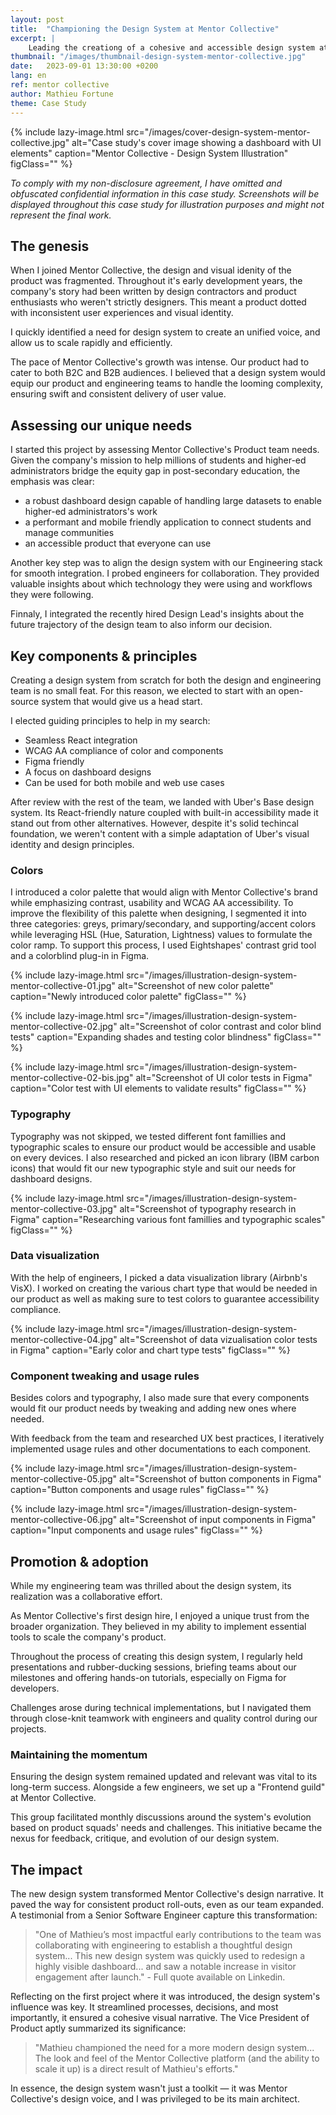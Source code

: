 ```yaml
---
layout: post
title:  "Championing the Design System at Mentor Collective"
excerpt: |
    Leading the creationg of a cohesive and accessible design system at Mentor Collective, streamlining B2C & B2B product deliveries with visual and functional consistency.
thumbnail: "/images/thumbnail-design-system-mentor-collective.jpg"
date:   2023-09-01 13:30:00 +0200
lang: en
ref: mentor collective
author: Mathieu Fortune
theme: Case Study
---
```


{% include lazy-image.html src="/images/cover-design-system-mentor-collective.jpg" alt="Case study's cover image showing a dashboard with UI elements" caption="Mentor Collective - Design System Illustration" figClass="" %}

*To comply with my non-disclosure agreement, I have omitted and obfuscated confidential information in this case study. Screenshots will be displayed throughout this case study for illustration purposes and might not represent the final work.*

## The genesis

When I joined Mentor Collective, the design and visual idenity of the product was fragmented. Throughout it's early development years, the company's story had been written by design contractors and product enthusiasts who weren't strictly designers. This meant a product dotted with inconsistent user experiences and visual identity. 

I quickly identified a need for design system to create an unified voice, and allow us to scale rapidly and efficiently.

The pace of Mentor Collective's growth was intense. Our product had to cater to both B2C and B2B audiences.
I believed that a design system would equip our product and engineering teams to handle the looming complexity, ensuring swift and consistent delivery of user value.

## Assessing our unique needs
I started this project by assessing Mentor Collective's Product team needs. Given the company's mission to help millions of students and higher-ed administrators bridge the equity gap in post-secondary education, the emphasis was clear: 
- a robust dashboard design capable of handling large datasets to enable higher-ed administrators's work
- a performant and mobile friendly application to connect students and manage communities
- an accessible product that everyone can use 

Another key step was to align the design system with our Engineering stack for smooth integration.
I probed engineers for collaboration. They provided valuable insights about which technology they were using and workflows they were following.

Finnaly, I integrated the recently hired Design Lead's insights about the future trajectory of the design team to also inform our decision.

## Key components & principles
Creating a design system from scratch for both the design and engineering team is no small feat. For this reason, we elected to start with an open-source system that would give us a head start.

I elected guiding principles to help in my search:
- Seamless React integration
- WCAG AA compliance of color and components
- Figma friendly 
- A focus on dashboard designs
- Can be used for both mobile and web use cases

After review with the rest of the team, we landed with Uber's Base design system. Its React-friendly nature coupled with built-in accessibility made it stand out from other alternatives. 
However, despite it's solid techincal foundation, we weren't content with a simple adaptation of Uber's visual identity and design principles. 

### Colors
I introduced a color palette that would align with Mentor Collective's brand while emphasizing contrast, usability and WCAG AA accessibility.
To improve the flexibility of this palette when designing, I segmented it into three categories: greys, primary/secondary, and supporting/accent colors while leveraging HSL (Hue, Saturation, Lightness) values to formulate the color ramp. To support this process, I used Eightshapes' contrast grid tool and a colorblind plug-in in Figma.

{% include lazy-image.html src="/images/illustration-design-system-mentor-collective-01.jpg" alt="Screenshot of new color palette" caption="Newly introduced color palette" figClass="" %}

{% include lazy-image.html src="/images/illustration-design-system-mentor-collective-02.jpg" alt="Screenshot of color contrast and color blind tests" caption="Expanding shades and testing color blindness" figClass="" %}

{% include lazy-image.html src="/images/illustration-design-system-mentor-collective-02-bis.jpg" alt="Screenshot of UI color tests in Figma" caption="Color test with UI elements to validate results" figClass="" %}


### Typography
Typography was not skipped, we tested different font famillies and typographic scales to ensure our product would be accessible and usable on every devices. I also researched and picked an icon library (IBM carbon icons) that would fit our new typographic style and suit our needs for dashboard designs.

{% include lazy-image.html src="/images/illustration-design-system-mentor-collective-03.jpg" alt="Screenshot of typography research in Figma" caption="Researching various font famillies and typographic scales" figClass="" %}

### Data visualization
With the help of engineers, I picked a data visualization library (Airbnb's VisX). I worked on creating the various chart type that would be needed in our product as well as making sure to test colors to guarantee accessibility compliance.

{% include lazy-image.html src="/images/illustration-design-system-mentor-collective-04.jpg" alt="Screenshot of data vizualisation color tests in Figma" caption="Early color and chart type tests" figClass="" %}

### Component tweaking and usage rules

Besides colors and typography, I also made sure that every components would fit our product needs by tweaking and adding new ones where needed.

With feedback from the team and researched UX best practices, I iteratively implemented usage rules and other documentations to each component.

{% include lazy-image.html src="/images/illustration-design-system-mentor-collective-05.jpg" alt="Screenshot of button components in Figma" caption="Button components and usage rules" figClass="" %}

{% include lazy-image.html src="/images/illustration-design-system-mentor-collective-06.jpg" alt="Screenshot of input components in Figma" caption="Input components and usage rules" figClass="" %}

## Promotion & adoption
While my engineering team was thrilled about the design system, its realization was a collaborative effort. 

As Mentor Collective's first design hire, I enjoyed a unique trust from the broader organization. They believed in my ability to implement essential tools to scale the company's product. 

Throughout the process of creating this design system, I regularly held presentations and rubber-ducking sessions, briefing teams about our milestones and offering hands-on tutorials, especially on Figma for developers. 

Challenges arose during technical implementations, but I navigated them through close-knit teamwork with engineers and quality control during our projects.

### Maintaining the momentum
Ensuring the design system remained updated and relevant was vital to its long-term success. Alongside a few engineers, we set up a "Frontend guild" at Mentor Collective. 

This group facilitated monthly discussions around the system's evolution based on product squads' needs and challenges. This initiative became the nexus for feedback, critique, and evolution of our design system.

## The impact
The new design system transformed Mentor Collective's design narrative. It paved the way for consistent product roll-outs, even as our team expanded. A testimonial from a Senior Software Engineer capture this transformation:

> "One of Mathieu’s most impactful early contributions to the team was collaborating with engineering to establish a thoughtful design system... This new design system was quickly used to redesign a highly visible dashboard... and saw a notable increase in visitor engagement after launch." - Full quote available on Linkedin.

Reflecting on the first project where it was introduced, the design system's influence was key. It streamlined processes, decisions, and most importantly, it ensured a cohesive visual narrative. The Vice President of Product aptly summarized its significance:

> "Mathieu championed the need for a more modern design system... The look and feel of the Mentor Collective platform (and the ability to scale it up) is a direct result of Mathieu's efforts."

In essence, the design system wasn't just a toolkit — it was Mentor Collective's design voice, and I was privileged to be its main architect.
